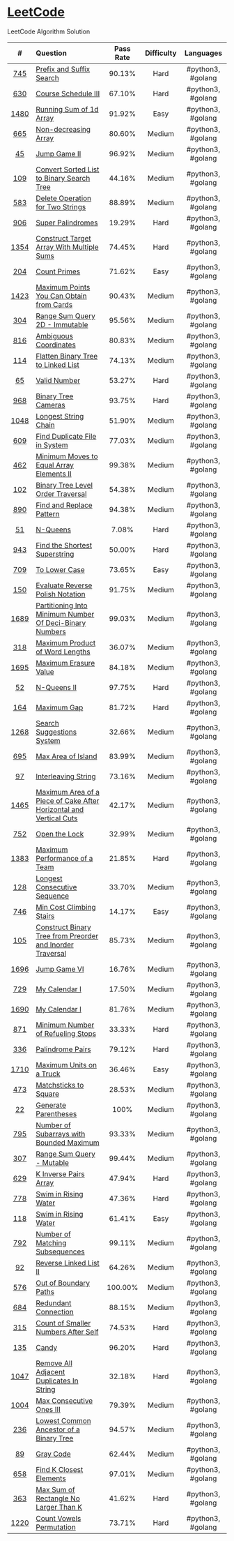 # [LeetCode](https://leetcode.com)
LeetCode Algorithm Solution

|#|Question|Pass Rate|Difficulty|Languages|
|:-:|:-|:-: | :-: | :-: |
|[745](https://leetcode.com/problems/prefix-and-suffix-search/)|[Prefix and Suffix Search](./2021/05/01/)|90.13%|Hard|#python3, #golang|
|[630](https://leetcode.com/problems/course-schedule-iii/)|[Course Schedule III](./2021/05/02/)|67.10%|Hard|#python3, #golang|
|[1480](https://leetcode.com/problems/running-sum-of-1d-array/)|[Running Sum of 1d Array](./2021/05/03/)|91.92%|Easy|#python3, #golang|
|[665](https://leetcode.com/problems/non-decreasing-array/)|[Non-decreasing Array](./2021/05/04/)|80.60%|Medium|#python3, #golang|
|[45](https://leetcode.com/problems/jump-game-ii/)|[Jump Game II](./2021/05/05/)|96.92%|Medium|#python3, #golang|
|[109](https://leetcode.com/problems/convert-sorted-list-to-binary-search-tree/)|[Convert Sorted List to Binary Search Tree](./2021/05/06/)|44.16%|Medium|#python3, #golang|
|[583](https://leetcode.com/problems/delete-operation-for-two-strings/)|[Delete Operation for Two Strings](./2021/05/07/)|88.89%|Medium|#python3, #golang|
|[906](https://leetcode.com/problems/super-palindromes/)|[Super Palindromes](./2021/05/08/)|19.29%|Hard|#python3, #golang|
|[1354](https://leetcode.com/problems/construct-target-array-with-multiple-sums/)|[Construct Target Array With Multiple Sums](./2021/05/09/)|74.45%|Hard|#python3, #golang|
|[204](https://leetcode.com/problems/count-primes/)|[Count Primes](./2021/05/10/)|71.62%|Easy|#python3, #golang|
|[1423](https://leetcode.com/problems/maximum-points-you-can-obtain-from-cards/)|[Maximum Points You Can Obtain from Cards](./2021/05/11/)|90.43%|Medium|#python3, #golang|
|[304](https://leetcode.com/problems/range-sum-query-2d-immutable/)|[Range Sum Query 2D - Immutable](./2021/05/12/)|95.56%|Medium|#python3, #golang|
|[816](https://leetcode.com/problems/ambiguous-coordinates/)|[Ambiguous Coordinates](./2021/05/13/)|80.83%|Medium|#python3, #golang|
|[114](https://leetcode.com/problems/flatten-binary-tree-to-linked-list/)|[Flatten Binary Tree to Linked List](./2021/05/14/)|74.13%|Medium|#python3, #golang|
|[65](https://leetcode.com/problems/valid-number/)|[Valid Number](./2021/05/15/)|53.27%|Hard|#python3, #golang|
|[968](https://leetcode.com/problems/binary-tree-cameras/)|[Binary Tree Cameras](./2021/05/16/)|93.75%|Hard|#python3, #golang|
|[1048](https://leetcode.com/problems/longest-string-chain/)|[Longest String Chain](./2021/05/17/)|51.90%|Medium|#python3, #golang|
|[609](https://leetcode.com/problems/find-duplicate-file-in-system/)|[Find Duplicate File in System](./2021/05/18/)|77.03%|Medium|#python3, #golang|
|[462](https://leetcode.com/problems/minimum-moves-to-equal-array-elements-ii/)|[Minimum Moves to Equal Array Elements II](./2021/05/19/)|99.38%|Medium|#python3, #golang|
|[102](https://leetcode.com/problems/binary-tree-level-order-traversal/)|[Binary Tree Level Order Traversal](./2021/05/20/)|54.38%|Medium|#python3, #golang|
|[890](https://leetcode.com/problems/find-and-replace-pattern/)|[Find and Replace Pattern](./2021/05/21/)|94.38%|Medium|#python3, #golang|
|[51](https://leetcode.com/problems/n-queens/)|[N-Queens](./2021/05/22/)|7.08%|Hard|#python3, #golang|
|[943](https://leetcode.com/problems/find-the-shortest-superstring/)|[Find the Shortest Superstring](./2021/05/23/)|50.00%|Hard|#python3, #golang|
|[709](https://leetcode.com/problems/to-lower-case/)|[To Lower Case](./2021/05/24/)|73.65%|Easy|#python3, #golang|
|[150](https://leetcode.com/problems/evaluate-reverse-polish-notation/)|[Evaluate Reverse Polish Notation](./2021/05/25/)|91.75%|Medium|#python3, #golang|
|[1689](https://leetcode.com/problems/partitioning-into-minimum-number-of-deci-binary-numbers/)|[Partitioning Into Minimum Number Of Deci-Binary Numbers](./2021/05/26/)|99.03%|Medium|#python3, #golang|
|[318](https://leetcode.com/problems/maximum-product-of-word-lengths/)|[Maximum Product of Word Lengths](./2021/05/27/)|36.07%|Medium|#python3, #golang|
|[1695](https://leetcode.com/problems/maximum-erasure-value/)|[Maximum Erasure Value](./2021/05/28/)|84.18%|Medium|#python3, #golang|
|[52](https://leetcode.com/problems/n-queens-ii/)|[N-Queens II](./2021/05/29/)|97.75%|Hard|#python3, #golang|
|[164](https://leetcode.com/problems/maximum-gap/)|[Maximum Gap](./2021/05/30/)|81.72%|Hard|#python3, #golang|
|[1268](https://leetcode.com/problems/search-suggestions-system/)|[Search Suggestions System](./2021/05/31/)|32.66%|Medium|#python3, #golang|
|[695](https://leetcode.com/problems/max-area-of-island/)|[Max Area of Island](./2021/06/01/)|83.99%|Medium|#python3, #golang|
|[97](https://leetcode.com/problems/interleaving-string/)|[Interleaving String](./2021/06/02/)|73.16%|Medium|#python3, #golang|
|[1465](https://leetcode.com/problems/maximum-area-of-a-piece-of-cake-after-horizontal-and-vertical-cuts/)|[Maximum Area of a Piece of Cake After Horizontal and Vertical Cuts](./2021/06/03/)|42.17%|Medium|#python3, #golang|
|[752](https://leetcode.com/problems/open-the-lock/)|[Open the Lock](./2021/06/04/)|32.99%|Medium|#python3, #golang|
|[1383](https://leetcode.com/problems/maximum-performance-of-a-team/)|[Maximum Performance of a Team](./2021/06/05/)|21.85%|Hard|#python3, #golang|
|[128](https://leetcode.com/problems/longest-consecutive-sequence/)|[Longest Consecutive Sequence](./2021/06/06/)|33.70%|Medium|#python3, #golang|
|[746](https://leetcode.com/problems/longest-consecutive-sequence/)|[Min Cost Climbing Stairs](./2021/06/07/)|14.17%|Easy|#python3, #golang|
|[105](https://leetcode.com/problems/construct-binary-tree-from-preorder-and-inorder-traversal/)|[Construct Binary Tree from Preorder and Inorder Traversal](./2021/06/08/)|85.73%|Medium|#python3, #golang|
|[1696](https://leetcode.com/problems/jump-game-vi/)|[Jump Game VI](./2021/06/09/)|16.76%|Medium|#python3, #golang|
|[729](https://leetcode.com/problems/my-calendar-i/)|[My Calendar I](./2021/06/10/)|17.50%|Medium|#python3, #golang|
|[1690](https://leetcode.com/problems/stone-game-vii/)|[My Calendar I](./2021/06/11/)|81.76%|Medium|#python3, #golang|
|[871](https://leetcode.com/problems/minimum-number-of-refueling-stops/)|[Minimum Number of Refueling Stops](./2021/06/12/)|33.33%|Hard|#python3, #golang|
|[336](https://leetcode.com/problems/palindrome-pairs/)|[Palindrome Pairs](./2021/06/13/)|79.12%|Hard|#python3, #golang|
|[1710](https://leetcode.com/problems/maximum-units-on-a-truck/)|[Maximum Units on a Truck](./2021/06/14/)|36.46%|Easy|#python3, #golang|
|[473](https://leetcode.com/problems/matchsticks-to-square/)|[Matchsticks to Square](./2021/06/15/)|28.53%|Medium|#python3, #golang|
|[22](https://leetcode.com/problems/generate-parentheses/)|[Generate Parentheses](./2021/06/16/)|100%|Medium|#python3, #golang|
|[795](https://leetcode.com/problems/number-of-subarrays-with-bounded-maximum/)|[Number of Subarrays with Bounded Maximum](./2021/06/17/)|93.33%|Medium|#python3, #golang|
|[307](https://leetcode.com/problems/range-sum-query-mutable/)|[Range Sum Query - Mutable](./2021/06/18/)|99.44%|Medium|#python3, #golang|
|[629](https://leetcode.com/problems/k-inverse-pairs-array/)|[K Inverse Pairs Array](./2021/06/19/)|47.94%|Hard|#python3, #golang|
|[778](https://leetcode.com/problems/swim-in-rising-water/)|[Swim in Rising Water](./2021/06/20/)|47.36%|Hard|#python3, #golang|
|[118](https://leetcode.com/problems/pascals-triangle/)|[Swim in Rising Water](./2021/06/21/)|61.41%|Easy|#python3, #golang|
|[792](https://leetcode.com/problems/number-of-matching-subsequences/)|[Number of Matching Subsequences](./2021/06/22/)|99.11%|Medium|#python3, #golang|
|[92](https://leetcode.com/problems/reverse-linked-list-ii/)|[Reverse Linked List II](./2021/06/23/)|64.26%|Medium|#python3, #golang|
|[576](https://leetcode.com/problems/out-of-boundary-paths/)|[Out of Boundary Paths](./2021/06/24/)|100.00%|Medium|#python3, #golang|
|[684](https://leetcode.com/problems/redundant-connection/)|[Redundant Connection](./2021/06/25/)|88.15%|Medium|#python3, #golang|
|[315](https://leetcode.com/problems/count-of-smaller-numbers-after-self/)|[Count of Smaller Numbers After Self](./2021/06/26/)|74.53%|Hard|#python3, #golang|
|[135](https://leetcode.com/problems/count-of-smaller-numbers-after-self/)|[Candy](./2021/06/27/)|96.20%|Hard|#python3, #golang|
|[1047](https://leetcode.com/problems/remove-all-adjacent-duplicates-in-string/)|[Remove All Adjacent Duplicates In String](./2021/06/28/)|32.18%|Hard|#python3, #golang|
|[1004](https://leetcode.com/problems/max-consecutive-ones-iii/)|[Max Consecutive Ones III](./2021/06/29/)|79.39%|Medium|#python3, #golang|
|[236](https://leetcode.com/problems/lowest-common-ancestor-of-a-binary-tree/)|[Lowest Common Ancestor of a Binary Tree](./2021/06/30/)|94.57%|Medium|#python3, #golang|
|[89](https://leetcode.com/problems/gray-code/)|[Gray Code](./2021/07/01/)|62.44%|Medium|#python3, #golang|
|[658](https://leetcode.com/problems/find-k-closest-elements/)|[Find K Closest Elements](./2021/07/02/)|97.01%|Medium|#python3, #golang|
|[363](https://leetcode.com/problems/max-sum-of-rectangle-no-larger-than-k/)|[Max Sum of Rectangle No Larger Than K](./2021/07/03/)|41.62%|Hard|#python3, #golang|
|[1220](https://leetcode.com/problems/count-vowels-permutation/)|[Count Vowels Permutation](./2021/07/04/)|73.71%|Hard|#python3, #golang|
